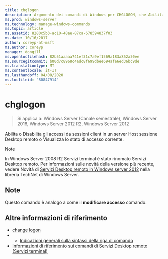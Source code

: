 ```yaml
---
title: chglogon
description: Argomento dei comandi di Windows per CHGLOGON, che Abilita o Disabilita gli accessi da sessioni client in un server Host sessione Desktop remoto o Visualizza lo stato di accesso corrente.
ms.prod: windows-server
ms.technology: manage-windows-commands
ms.topic: article
ms.assetid: 8280c5b3-ac10-48ae-87ca-678594837f03
ms.date: 10/16/2017
author: coreyp-at-msft
ms.author: coreyp
manager: dongill
ms.openlocfilehash: 82b51aaaaa741ef31c7a9ef1569a183a852a30ee
ms.sourcegitcommit: b00d7c8968c4adc8f699dbee694afe6ed36bc9de
ms.translationtype: MT
ms.contentlocale: it-IT
ms.lasthandoff: 04/08/2020
ms.locfileid: "80847914"
---
```

# <a name="chglogon"></a>chglogon

>Si applica a: Windows Server (Canale semestrale), Windows Server 2016, Windows Server 2012 R2, Windows Server 2012

Abilita o Disabilita gli accessi da sessioni client in un server Host sessione Desktop remoto o Visualizza lo stato di accesso corrente.

> [!NOTE]
> In Windows Server 2008 R2 Servizi terminal è stato rinomato Servizi Desktop remoto. Per informazioni sulle novità della versione più recente, vedere Novità di [Servizi Desktop remoto in Windows server 2012](https://technet.microsoft.com/library/hh831527) nella libreria TechNet di Windows Server.

## <a name="remarks"></a>Note
Questo comando è analogo a come il **modificare accesso** comando.

## <a name="additional-references"></a>Altre informazioni di riferimento
- [change logon](change-logon.md)
- - [Indicazioni generali sulla sintassi della riga di comando](command-line-syntax-key.md)
- [Informazioni di riferimento sui comandi di Servizi Desktop remoto (Servizi terminal)](remote-desktop-services-terminal-services-command-reference.md)
